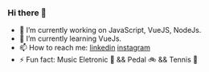 ### Hi there 👋

- 🔭 I’m currently working on  JavaScript, VueJS, NodeJs.
- 🌱 I’m currently learning VueJs.
- 📫 How to reach me: [linkedin](https://www.linkedin.com/in/luizpaulogroup/) [instagram](https://www.instagram.com/luizpaulogroup/)
- ⚡ Fun fact: Music Eletronic 🎵 && Pedal 🚲 && Tennis 🎾
